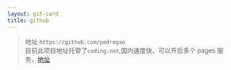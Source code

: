 ```yaml
---
layout: git-card
title: github
---
```


> 地址 `https://github.com/pedrogao`  
> 目前此项目地址托管了`coding.net`,国内速度快，可以开启多个 pages 服务，[地址](https://coding.net/u/pedrogao/p/blog/git?public=true)
